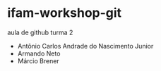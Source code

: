 # ifam-workshop-git

aula de github turma 2

- Antônio Carlos Andrade do Nascimento Junior
- Armando Neto
- Márcio Brener
